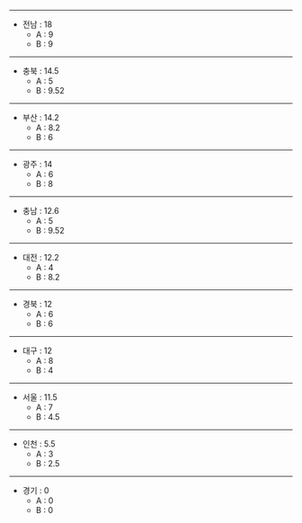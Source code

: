 
<hr> 

- 전남 : 18      
    - A : 9 
    - B : 9 
<hr>     

- 충북 : 14.5      
    - A : 5 
    - B : 9.52 
<hr>     

- 부산 : 14.2      
    - A : 8.2
    - B : 6
<hr>     

- 광주 : 14      
    - A : 6
    - B : 8
<hr>     

- 충남 : 12.6      
    - A : 5
    - B : 9.52
<hr>     

- 대전 : 12.2      
    - A : 4
    - B : 8.2
<hr>     

- 경북 : 12      
    - A : 6
    - B : 6
<hr>     

- 대구 : 12      
    - A : 8
    - B : 4
<hr>     

- 서울 : 11.5      
    - A : 7 
    - B : 4.5
<hr>     

- 인천 : 5.5       
    - A : 3 
    - B : 2.5 
<hr>     

- 경기 : 0       
    - A : 0 
    - B : 0 